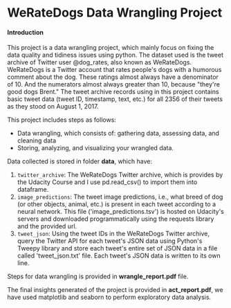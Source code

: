 # WeRateDogs Data Wrangling Project

####  Introduction

This project is a data wrangling project, which mainly focus on fixing the data quality and tidiness issues using python. The dataset used is the tweet archive of Twitter user @dog_rates, also known as WeRateDogs. WeRateDogs is a Twitter account that rates people's dogs with a humorous comment about the dog. These ratings almost always have a denominator of 10. And the numerators almost always greater than 10, because "they're good dogs Brent." The tweet archive records using in this project contains basic tweet data (tweet ID, timestamp, text, etc.) for all 2356 of their tweets as they stood on August 1, 2017. 

This project includes steps as follows:
- Data wrangling, which consists of: gathering data, assessing data, and cleaning data 
- Storing, analyzing, and visualizing your wrangled data.

Data collected is stored in folder **data**, which have:
1. `twitter_archive`: The WeRateDogs Twitter archive, which is provides by the Udacity Course and I use pd.read_csv() to import them into dataframe.
2. `image_predictions`: The tweet image predictions, i.e., what breed of dog (or other objects, animal, etc.) is present in each tweet according to a neural network. This file ('image_predictions.tsv') is hosted on Udacity's servers and downloaded programmatically using the requests library and the provided url.
3. `tweet_json`: Using the tweet IDs in the WeRateDogs Twitter archive, query the Twitter API for each tweet's JSON data using Python's Tweepy library and store each tweet's entire set of JSON data in a file called 'tweet_json.txt' file. Each tweet's JSON data is written to its own line.

Steps for data wrangling is provided in **wrangle_report.pdf** file.


The final insights generated of the project is provided in **act_report.pdf**, we have used matplotlib and seaborn to perform exploratory data analysis. 
